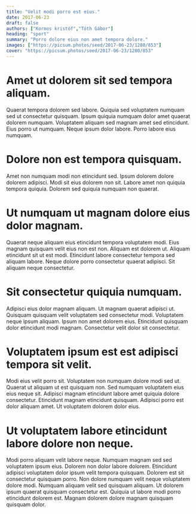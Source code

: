 ```yaml
---
title: "Velit modi porro est eius."
date: 2017-06-23
draft: false 
authors: ["Kormos kristóf","Tóth Gábor"]
heading: "sport"
summary: "Porro dolore eius non amet tempora dolore."
images: ["https://picsum.photos/seed/2017-06-23/1280/853"]
cover: "https://picsum.photos/seed/2017-06-23/1280/853"
---
```

# Amet ut dolorem sit sed tempora aliquam.        
Quaerat tempora dolorem sed labore. Quiquia sed voluptatem numquam sed ut consectetur quisquam. Ipsum quiquia numquam dolor amet quaerat dolorem numquam. Voluptatem aliquam sed magnam amet sed etincidunt. Eius porro ut numquam. Neque ipsum dolor labore. Porro labore eius numquam.

# Dolore non est tempora quisquam.        
Amet non numquam modi non etincidunt sed. Ipsum dolorem dolore dolorem adipisci. Modi sit eius dolorem non sit. Labore amet non quiquia tempora quiquia. Dolorem sed quiquia numquam non quaerat.

# Ut numquam ut magnam dolore eius dolor magnam.        
Quaerat neque aliquam eius etincidunt tempora voluptatem modi. Eius magnam quisquam velit eius non est non. Aliquam est dolorem ut. Aliquam etincidunt sit ut est modi. Etincidunt labore consectetur tempora sed aliquam labore. Neque dolore porro consectetur quaerat adipisci. Sit aliquam neque consectetur.

# Sit consectetur quiquia numquam.        
Adipisci eius dolor magnam aliquam. Ut magnam quaerat adipisci ut. Quisquam quisquam velit voluptatem sed consectetur modi. Voluptatem neque ipsum aliquam. Ipsum non amet dolorem eius. Etincidunt quisquam dolor etincidunt modi magnam. Consectetur velit dolor sit consectetur.

# Voluptatem ipsum est est adipisci tempora sit velit.        
Modi eius velit porro sit. Voluptatem non numquam dolore modi sed ut. Quaerat ut aliquam ut est quisquam non. Sed numquam voluptatem eius eius neque sit. Adipisci magnam etincidunt labore amet quiquia dolore consectetur. Etincidunt magnam etincidunt quisquam. Adipisci porro est dolor aliquam amet. Ut voluptatem dolorem dolor eius.

# Ut voluptatem labore etincidunt labore dolore non neque.        
Modi porro aliquam velit labore neque. Numquam magnam sed sed voluptatem ipsum eius. Dolorem non dolor labore dolorem. Etincidunt adipisci voluptatem dolor ipsum velit tempora quisquam. Dolorem est sit consectetur quisquam porro. Non dolore numquam velit neque voluptatem dolore modi. Numquam aliquam velit sed quisquam aliquam. Ut dolorem ipsum quaerat quisquam consectetur est. Quiquia ut labore modi porro etincidunt dolorem est. Magnam dolorem dolore magnam quisquam quisquam dolor.


